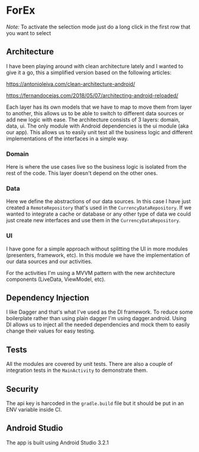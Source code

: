 # ForEx

*Note:* To activate the selection mode just do a long click in the first row that you want to select

## Architecture

I have been playing around with clean architecture lately and I wanted to give it a go, this a simplified version based on the following articles:

https://antonioleiva.com/clean-architecture-android/ 

https://fernandocejas.com/2018/05/07/architecting-android-reloaded/

Each layer has its own models that we have to map to move them from layer to another, this allows us to be able to switch to different data sources or add new logic with ease.
The architecture consists of 3 layers: domain, data, ui. The only module with Android dependencies is the ui module (aka our app). This allows us to easily unit test all the business logic and different implementations of the interfaces in a simple way.

### Domain
Here is where the use cases live so the business logic is isolated from the rest of the code. This layer doesn't depend on the other ones.

### Data
Here we define the abstractions of our data sources. In this case I have just created a `RemoteRepository` that's used in the `CurrencyDataRepository`. If we wanted to integrate a cache or database or any other type of data we could just create new interfaces and use them in the `CurrencyDataRepository`.

### UI
I have gone for a simple approach without splitting the UI in more modules (presenters, framework, etc). In this module we have the implementation of our data sources and our activities.

For the activities I'm using a MVVM pattern with the new architecture components (LiveData, ViewModel, etc).

## Dependency Injection
I like Dagger and that's what I've used as the DI framework. To reduce some boilerplate rather than using plain dagger I'm using dagger.android. Using DI allows us to inject all the needed dependencies and mock them to easily change their values for easy testing.

## Tests
All the modules are covered by unit tests. There are also a couple of integration tests in the `MainActivity` to demonstrate them.

## Security
The api key is harcoded in the `gradle.build` file but it should be put in an ENV variable inside CI.

## Android Studio
The app is built using Android Studio 3.2.1
